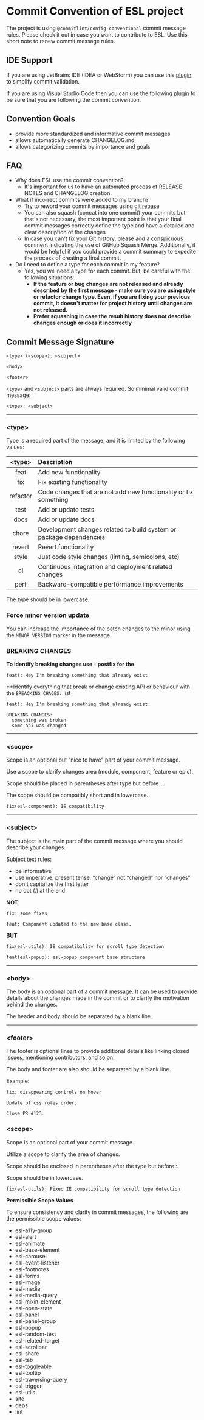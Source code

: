 # Commit Convention of ESL project

The project is using `@commitlint/config-conventional` commit message rules. 
Please check it out in case you want to contribute to ESL. 
Use this short note to renew commit message rules.

## IDE Support

If you are using JetBrains IDE (IDEA or WebStorm) you can use this
[plugin](https://plugins.jetbrains.com/plugin/13389-conventional-commit) to simplify commit validation.

If you are using Visual Studio Code then you can use the following 
[plugin](https://marketplace.visualstudio.com/items?itemName=vivaxy.vscode-conventional-commits)
to be sure that you are following the commit convention.

## Convention Goals

- provide more standardized and informative commit messages
- allows automatically generate CHANGELOG.md
- allows categorizing commits by importance and goals

## FAQ
- Why does ESL use the commit convention?
    - It's important for us to have an automated process of RELEASE NOTES and CHANGELOG creation.
- What if incorrect commits were added to my branch?
    - Try to reword your commit messages using
      [git rebase](https://google.gprivate.com/search.php?search?q=git+rebase+reword)
    - You can also squash (concat into one commit) your commits but that's not necessary,
      the most important point is that your final commit messages correctly define the
      type and have a detailed and clear description of the changes
    - In case you can't fix your Git history, please add a conspicuous comment indicating
      the use of GitHub Squash Merge. Additionally, it would be helpful if you could provide a commit summary
      to expedite the process of creating a final commit.
- Do I need to define a type for each commit in my feature?
    - Yes, you will need a type for each commit. But, be careful with the following situations:
        - **If the feature or bug changes are not released and already described by the first message - 
          make sure you are using style or refactor change type. Even, if you are fixing your previous commit, 
          it doesn't matter for project history until changes are not released.**
        - **Prefer squashing in case the result history does not describe changes enough or does it incorrectly**

## Commit Message Signature

```text
<type> (<scope>): <subject>

<body>

<footer>
```

`<type>` and `<subject>` parts are always required. So minimal valid commit message:
```text
<type>: <subject>
```

---

### \<type\>
Type is a required part of the message, and it is limited by the following values:

| \<type\> | Description |
|:--------:|:----------- |
| feat     | Add new functionality |
| fix      | Fix existing functionality |
| refactor | Code changes that are not add new functionality or fix something |
| test     | Add or update tests |
| docs     | Add or update docs |
| chore    | Development changes related to build system or package dependencies |
| revert   | Revert functionality |
| style    | Just code style changes (linting, semicolons, etc) |
| ci       | Continuous integration and deployment related changes |
| perf     | Backward-compatible performance improvements |

The type should be in lowercase.

### Force minor version update

You can increase the importance of the patch changes to the minor using the `MINOR VERSION` marker in the message.

### BREAKING CHANGES

**To identify breaking changes use `!` postfix for the <type>**
```text
feat!: Hey I'm breaking something that already exist
```

**Identify everything that break or change existing API or behaviour with the `BREACKING CHAGES:` list
```text
feat!: Hey I'm breaking something that already exist

BREAKING CHANGES:
  something was broken
  some api was changed
```

---

### \<scope\>

Scope is an optional but "nice to have" part of your commit message.

Use a scope to clarify changes area (module, component, feature or epic).

Scope should be placed in parentheses after type but before `:`.

The scope should be compatibly short and in lowercase.

```text
fix(esl-component): IE compatibility
```

---

### \<subject\>

The subject is the main part of the commit message where you should describe your changes.

Subject text rules:
- be informative
- use imperative, present tense: “change” not “changed” nor “changes”
- don't capitalize the first letter
- no dot (.) at the end

**NOT**:
```text
fix: some fixes
```
```text
feat: Component updated to the new base class. 
```

**BUT**
```text
fix(esl-utils): IE compatibility for scroll type detection
```
```text
feat(esl-popup): esl-popup component base structure 
```

---

### \<body\>

The body is an optional part of a commit message. 
It can be used to provide details about the changes made in the commit or to clarify the motivation behind the changes.

The header and body should be separated by a blank line.

---

### \<footer\>

The footer is optional lines to provide additional details like linking closed issues, mentioning contributors, and so
on.

The body and footer are also should be separated by a blank line.

Example:
```text
fix: disappearing controls on hover

Update of css rules order.

Close PR #123.
```

### \<scope\>

Scope is an optional part of your commit message.

Utilize a scope to clarify the area of changes.

Scope should be enclosed in parentheses after the type but before :.

Scope should be in lowercase.
```text
fix(esl-utils): Fixed IE compatibility for scroll type detection
```

**Permissible Scope Values**

To ensure consistency and clarity in commit messages, the following are the permissible scope values:

- esl-a11y-group
- esl-alert
- esl-animate
- esl-base-element
- esl-carousel
- esl-event-listener
- esl-footnotes
- esl-forms
- esl-image
- esl-media
- esl-media-query
- esl-mixin-element
- esl-open-state
- esl-panel
- esl-panel-group
- esl-popup
- esl-random-text
- esl-related-target
- esl-scrollbar
- esl-share
- esl-tab
- esl-toggleable
- esl-tooltip
- esl-traversing-query
- esl-trigger
- esl-utils
- site
- deps
- lint
